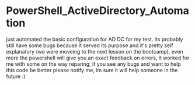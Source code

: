 # PowerShell_ActiveDirectory_Automation
just automated the basic configuration for AD DC for my test.
its probably still have some bugs because it served its purpose and it's pretty self explanatory (we were moveing to the next lesson on the bootcamp), 
even more the powershell will give you an exact feedback on errors, 
it worked for me with some on the way reparing, 
if you see any bugs and want to help this code be better please notify me,
im sure it will help someone in the future :)

